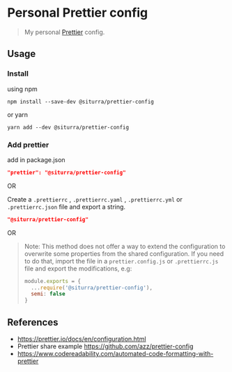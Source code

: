 # Personal Prettier config

> My personal [Prettier](https://prettier.io) config.

## Usage

### Install

using npm

```cli
npm install --save-dev @siturra/prettier-config
```

or yarn

```cli
yarn add --dev @siturra/prettier-config
```

### Add prettier

add in package.json

```json
"prettier": "@siturra/prettier-config"
```

OR

Create a `.prettierrc` , `.prettierrc.yaml` , `.prettierrc.yml` or `.prettierrc.json` file and export a string.

```json
"@siturra/prettier-config"
```

OR

> Note: This method does not offer a way to extend the configuration to overwrite some properties from the shared configuration. If you need to do that, import the file in a `prettier.config.js` or `.prettierrc.js` file and export the modifications, e.g:
>
> ```js
> module.exports = {
>   ...require('@siturra/prettier-config'),
>   semi: false
> }
> ```

## References

- https://prettier.io/docs/en/configuration.html
- Prettier share example https://github.com/azz/prettier-config
- https://www.codereadability.com/automated-code-formatting-with-prettier
